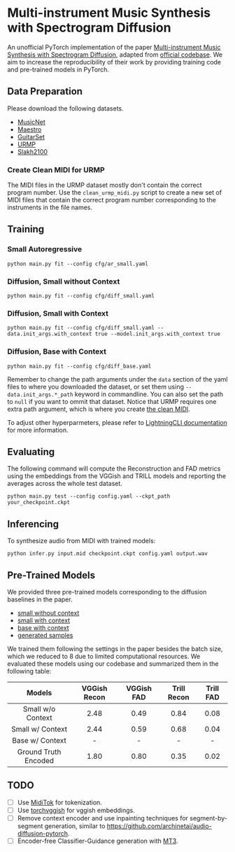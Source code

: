 # Multi-instrument Music Synthesis with Spectrogram Diffusion

An unofficial PyTorch implementation of the paper [Multi-instrument Music Synthesis with Spectrogram Diffusion](https://arxiv.org/abs/2206.05408), adapted from [official codebase](https://github.com/magenta/music-spectrogram-diffusion).
We aim to increase the reproducibility of their work by providing training code and pre-trained models in PyTorch.

## Data Preparation

Please download the following datasets.

* [MusicNet](https://doi.org/10.5281/zenodo.5120004)
* [Maestro](https://magenta.tensorflow.org/datasets/maestro#dataset)
* [GuitarSet](https://guitarset.weebly.com/)
* [URMP](https://labsites.rochester.edu/air/projects/URMP.html)
* [Slakh2100](https://doi.org/10.5281/zenodo.4599666)

### Create Clean MIDI for URMP

The MIDI files in the URMP dataset mostly don't contain the correct program number. Use the `clean_urmp_midi.py` script to create a new set of MIDI files that contain the correct program number corresponding to the instruments in the file names.

## Training

### Small Autoregressive

```
python main.py fit --config cfg/ar_small.yaml
```

### Diffusion, Small without Context

```
python main.py fit --config cfg/diff_small.yaml
```

### Diffusion, Small with Context

```
python main.py fit --config cfg/diff_small.yaml --data.init_args.with_context true --model.init_args.with_context true
```

### Diffusion, Base with Context

```
python main.py fit --config cfg/diff_base.yaml
```

Remember to change the path arguments under the `data` section of the yaml files to where you downloaded the dataset, or set them using `--data.init_args.*_path` keyword in commandline.
You can also set the path to `null` if you want to ommit that dataset.
Notice that URMP requires one extra path argument, which is where you create [the clean MIDI](#create-clean-midi-for-urmp).

To adjust other hyperparmeters, please refer to [LightningCLI documentation](https://pytorch-lightning.readthedocs.io/en/stable/cli/lightning_cli.html) for more information.

## Evaluating

The following command will compute the Reconstruction and FAD metrics using the embeddings from the VGGish and TRILL models and reporting the averages across the whole test dataset.

```
python main.py test --config config.yaml --ckpt_path your_checkpoint.ckpt
```

## Inferencing

To synthesize audio from MIDI with trained models:

```
python infer.py input.mid checkpoint.ckpt config.yaml output.wav
```

## Pre-Trained Models

We provided three pre-trained models corresponding to the diffusion baselines in the paper.
* [small without context](https://drive.google.com/file/d/1rw6xNMgtIOVHKfXgqzYseo_-Qihkp9NR/view?usp=share_link)
* [small with context](https://drive.google.com/file/d/1JS-u2dj2p6rOsUEEuhYh_OnjodNsBo0k/view?usp=share_link)
* [base with context](https://drive.google.com/file/d/1CO1WGjHMNvsr5OoAdBKKACNDRinZkwVW/view?usp=share_link)
* [generated samples](https://drive.google.com/drive/folders/1UO04q-oAbL1shNaztcCNnO-MNATE6tWa?usp=share_link)

We trained them following the settings in the paper besides the batch size, which we reduced to 8 due to limited computational resources.
We evaluated these models using our codebase and summarized them in the following table:

|        Models        | VGGish Recon | VGGish FAD | Trill Recon  | Trill FAD |
|:--------------------:|:------------:|:----------:|:------------:|:---------:|
|   Small w/o Context  |     2.48     |    0.49    |     0.84     |    0.08   |
|   Small w/ Context   |     2.44     |    0.59    |     0.68     |    0.04   |
|    Base w/ Context   |       -      |      -     |       -      |     -     |
| Ground Truth Encoded |     1.80     |    0.80    |     0.35     |    0.02   |



## TODO

- [ ] Use [MidiTok](https://github.com/Natooz/MidiTok) for tokenization.
- [ ] Use [torchvggish](https://github.com/harritaylor/torchvggish) for vggish embeddings.
- [ ] Remove context encoder and use inpainting techniques for segment-by-segment generation, similar to https://github.com/archinetai/audio-diffusion-pytorch.
- [ ] Encoder-free Classifier-Guidance generation with [MT3](https://github.com/magenta/mt3).